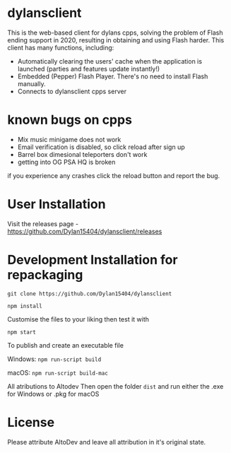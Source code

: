 # dylansclient
This is the web-based client for dylans cpps, solving the problem of Flash ending support in 2020, resulting in obtaining and using Flash harder. This client has many functions, including:
- Automatically clearing the users' cache when the application is launched (parties and features update instantly!)
- Embedded (Pepper) Flash Player. There's no need to install Flash manually.
- Connects to dylansclient cpps server 

# known bugs on cpps
- Mix music minigame does not work
- Email verification is disabled, so click reload after sign up
- Barrel box dimesional teleporters don't work
- getting into OG PSA HQ is broken

if you experience any crashes click the reload button and report the bug.

# User Installation
Visit the releases page - https://github.com/Dylan15404/dylansclient/releases

# Development Installation for repackaging
`git clone https://github.com/Dylan15404/dylansclient`

`npm install`

Customise the files to your liking then test it with

`npm start`

To publish and create an executable file

Windows: `npm run-script build`

macOS: `npm run-script build-mac`

All atributions to Altodev
Then open the folder `dist` and run either the .exe for Windows or .pkg for macOS
# License
Please attribute AltoDev and leave all attribution in it's original state.
